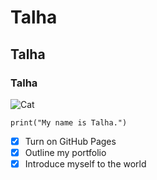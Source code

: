 # Talha
## Talha
### Talha

![Cat](https://images.unsplash.com/photo-1514888286974-6c03e2ca1dba?q=80&w=2043&auto=format&fit=crop&ixlib=rb-4.0.3&ixid=M3wxMjA3fDB8MHxwaG90by1wYWdlfHx8fGVufDB8fHx8fA%3D%3D)
```
print("My name is Talha.")
```

- [x] Turn on GitHub Pages
- [x] Outline my portfolio
- [x] Introduce myself to the world
